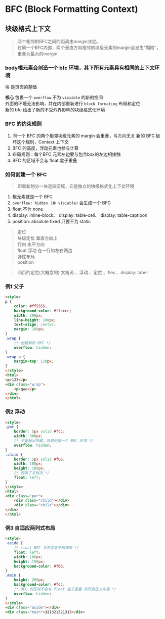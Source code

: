 # BFC (Block Formatting Context)
## 块级格式上下文
> 两个相邻的BFC之间的距离由margin决定。     
在同一个BFC内部，两个垂直方向相邻的块级元素的margin会发生“塌陷”，重叠为最大的margin

### body根元素会创造一个 bfc 环境，其下所有元素具有相同的上下文环境
块 是页面的基础

**核心**
包裹一个 `overflow` 不为 `visiable` 的新的空间      
外面的环境无法影响，并在内部重新进行 `block formating` 布局和定位     
新的 bfc 给出了新的不受外界影响的块级格式化环境

### BFC 的约束规则
1. 同一个 BFC 的两个相邻块级元素的 margin 会重叠，与方向无关
新的 BFC 破坏这个规则，Context 上下文
2. BFC 的高度，浮动元素也参与计算
3. 布局规则：每个BFC 元素左边要与包含box的左边相接触
4. BFC 的区域不会与 float 盒子重叠

### 如何创建一个 BFC 
> 即重新划分一块渲染区域，它是独立的块级格式化上下文环境
1. 根元素就是一个 BFC
2. `overflow: hidden (非 visiable)` 会生成一个 BFC 
3. float 不为 none 
4. display: inline-block、
display: table-cell、
display: table-captipon
5. position: absolute fixed 只要不为 static

>定位   
块级定位 垂直方向上     
行内    水平方向        
float 浮动 在一行的左右两边     
弹性布局        
position    

> 网页的定位(大概念的)
文档流 、浮动 、定位 、flex 、display: tabel
### 例1 父子
```html
<style>
p {
    color: #ff5555;
    background-color: #ffcccc;
    width: 200px;
    line-height: 100px;
    text-align: center;
    margin: 100px;
}
.wrap {
    /* 创建新的 BFC */
    overflow: hidden;
}
.wrap p {
    margin-top: 150px;
}
</style>
<html>
<p>123</p>
<div class="wrap">
    <p>qwe</p>
</div>
</html>
```
### 例2 浮动
```html
<style>
.par {
    border: 5px solid #fcc;
    width: 300px;
    /* 不是超出隐藏，而是创造一个 BFC 环境 */
    overflow: hidden;
}
.child {
    border: 5px solid #f66;
    width: 100px;
    height: 100px;
    /* 脱离了文档流 */
    float: left;
}
</style>
<html>
<div class="par">
    <div class="child"></div>
    <div class="child"></div>
</div>
</html>
```
### 例3 自适应两列式布局
```html
<style>
.aside {
    /* float BFC 与左边盒子相接触 */
    float: left;
    width: 100px;
    height: 150px;
    background-color: #f66;
}
.main {
    height: 200px;
    background-color: #fcc;
    /* BFC 的区域不会与 float 盒子重叠 实现自定义布局 */
    overflow: hidden;
}
</style>
<div class="aside"></div>
<div class="main">321321321313</div>
```